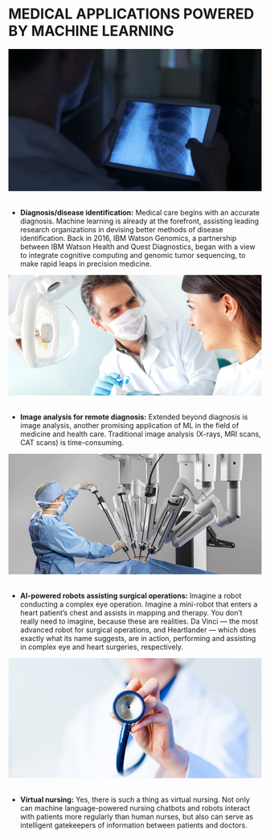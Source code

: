 # MEDICAL APPLICATIONS POWERED BY MACHINE LEARNING

![image.jpg](images/hgdy.png)<br><br>
* __Diagnosis/disease identification:__
Medical care begins with an accurate diagnosis. Machine learning is already at the forefront, assisting leading research organizations in devising better methods of disease identification. Back in 2016, IBM Watson Genomics, a partnership between IBM Watson Health and Quest Diagnostics, began with a view to integrate cognitive computing and genomic tumor sequencing, to make rapid leaps in precision medicine.

![image.jpg](images/topic-Dentistry-629x299.jpg)<br><br>
* __Image analysis for remote diagnosis:__
Extended beyond diagnosis is image analysis, another promising application of ML in the field of medicine and health care. Traditional image analysis (X-rays, MRI scans, CAT scans) is time-consuming. 

![image.jpg](images/robotic-xi-system-teaser.jpg)<br><br>
* __AI-powered robots assisting surgical operations:__
Imagine a robot conducting a complex eye operation. Imagine a mini-robot that enters a heart patient’s chest and assists in mapping and therapy. You don’t really need to imagine, because these are realities. Da Vinci — the most advanced robot for surgical operations, and Heartlander — which does exactly what its name suggests, are in action, performing and assisting in complex eye and heart surgeries, respectively.

![image.jpg](images/cardiac-rehab.jpg)<br><br>
* __Virtual nursing:__
Yes, there is such a thing as virtual nursing. Not only can machine language-powered nursing chatbots and robots interact with patients more regularly than human nurses, but also can serve as intelligent gatekeepers of information between patients and doctors.
